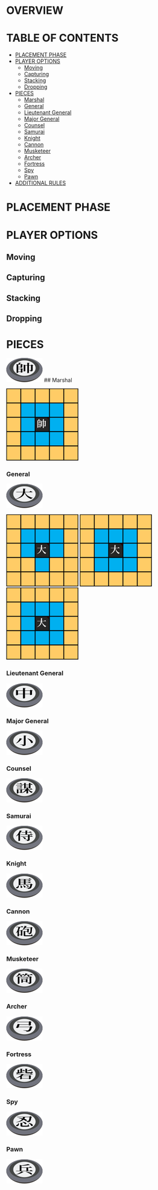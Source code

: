 # OVERVIEW

# TABLE OF CONTENTS
- [PLACEMENT PHASE](#placement-phase)
- [PLAYER OPTIONS](#player-options)
  - [Moving](#moving)
  - [Capturing](#capturing)
  - [Stacking](#stacking)
  - [Dropping](#dropping)
- [PIECES](#pieces)
  - [Marshal](#marshal)
  - [General](#general)
  - [Lieutenant General](#lieutenant-general)
  - [Major General](#major-general)
  - [Counsel](#counsel)
  - [Samurai](#samurai)
  - [Knight](#knight)
  - [Cannon](#cannon)
  - [Musketeer](#musketeer)
  - [Archer](#archer)
  - [Fortress](#fortress)
  - [Spy](#spy)
  - [Pawn](#pawn)
- [ADDITIONAL RULES](#additional-rules)

# PLACEMENT PHASE

# PLAYER OPTIONS

## Moving

## Capturing

## Stacking

## Dropping

# PIECES

![](res/ruleset/piece_marshal.png) ## Marshal

![](res/ruleset/marshal.png)

### General
![](res/ruleset/piece_general.png) 

![](res/ruleset/general_t1.png) ![](res/ruleset/general_t2.png) ![](res/ruleset/general_t3.png)

### Lieutenant General
![](res/ruleset/piece_lt_gen.png)

### Major General
![](res/ruleset/piece_maj_gen.png)

### Counsel
![](res/ruleset/piece_counsel.png)

### Samurai
![](res/ruleset/piece_samurai.png)

### Knight
![](res/ruleset/piece_knight.png)

### Cannon
![](res/ruleset/piece_cannon.png)

### Musketeer
![](res/ruleset/piece_musketeer.png)

### Archer
![](res/ruleset/piece_archer.png)

### Fortress
![](res/ruleset/piece_fortress.png)

### Spy
![](res/ruleset/piece_spy.png)

### Pawn
![](res/ruleset/piece_pawn.png)

